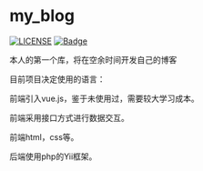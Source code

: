 # my_blog

[![LICENSE](https://img.shields.io/badge/license-Anti%20996-blue.svg)](https://github.com/996icu/996.ICU/blob/master/LICENSE)
[![Badge](https://img.shields.io/badge/link-996.icu-red.svg)](https://996.icu/#/zh_CN)

本人的第一个库，将在空余时间开发自己的博客

目前项目决定使用的语言：

前端引入vue.js，鉴于未使用过，需要较大学习成本。

前端采用接口方式进行数据交互。

前端html，css等。

后端使用php的Yii框架。
